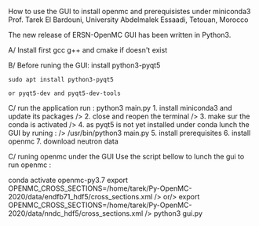 How to use the GUI to install openmc and prerequisistes under miniconda3
Prof. Tarek El Bardouni, University Abdelmalek Essaadi, Tetouan, Morocco

The new release of ERSN-OpenMC GUI has been written in Python3.

A/  Install first gcc g++ and cmake if doesn't exist

B/ 	Before runing the GUI: install python3-pyqt5
	
	sudo apt install python3-pyqt5

	or pyqt5-dev and pyqt5-dev-tools

C/	run the application
run : python3 main.py
	1. install miniconda3 and update its packages />
	2. close and reopen the terminal />
	3. make sur the conda is activated />
	4. as pyqt5 is not yet installed under conda lunch the GUI by runing : />
		/usr/bin/python3 main.py 
	5. install prerequisites
	6. install openmc
	7. download neutron data

C/	runing openmc under the GUI
Use the script bellow to lunch the gui to run openmc : 

conda activate openmc-py3.7
export OPENMC_CROSS_SECTIONS=/home/tarek/Py-OpenMC-2020/data/endfb71_hdf5/cross_sections.xml />
or/>
export OPENMC_CROSS_SECTIONS=/home/tarek/Py-OpenMC-2020/data/nndc_hdf5/cross_sections.xml />
python3 gui.py
